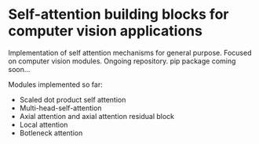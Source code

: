 # Self-attention building blocks for computer vision applications

Implementation of self attention mechanisms for general purpose. Focused on computer vision modules. Ongoing repository. pip package coming soon...



Modules implemented so far:
- Scaled dot product self attention
- Multi-head-self-attention
- Axial attention and axial attention residual block
- Local attention
- Botleneck attention 
